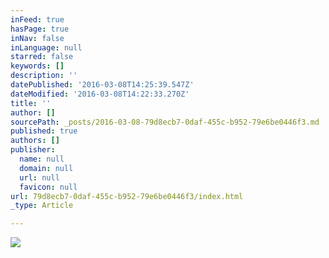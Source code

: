```yaml
---
inFeed: true
hasPage: true
inNav: false
inLanguage: null
starred: false
keywords: []
description: ''
datePublished: '2016-03-08T14:25:39.547Z'
dateModified: '2016-03-08T14:22:33.270Z'
title: ''
author: []
sourcePath: _posts/2016-03-08-79d8ecb7-0daf-455c-b952-79e6be0446f3.md
published: true
authors: []
publisher:
  name: null
  domain: null
  url: null
  favicon: null
url: 79d8ecb7-0daf-455c-b952-79e6be0446f3/index.html
_type: Article

---
```

![](https://the-grid-user-content.s3-us-west-2.amazonaws.com/8d4d2f37-ccef-4df4-aef2-0d8a5d7ec63d.jpg)